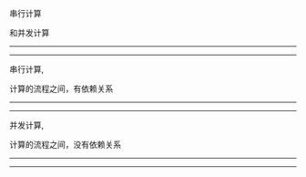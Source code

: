 串行计算

和并发计算


<hr>



<hr>


串行计算, 

计算的流程之间，有依赖关系



<hr>



<hr>


并发计算, 

计算的流程之间，没有依赖关系




<hr>



<hr>

